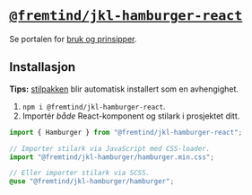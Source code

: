 # [`@fremtind/jkl-hamburger-react`](https://jokul.fremtind.no/komponenter/hamburger)

Se portalen for [bruk og prinsipper](https://jokul.fremtind.no/komponenter/hamburger).

## Installasjon

**Tips:** [stilpakken](../hamburger/) blir automatisk installert som en avhengighet.

1. `npm i @fremtind/jkl-hamburger-react`.
2. Importér _både_ React-komponent og stilark i prosjektet ditt.

```js
import { Hamburger } from "@fremtind/jkl-hamburger-react";

// Importer stilark via JavaScript med CSS-loader.
import "@fremtind/jkl-hamburger/hamburger.min.css";
```

```scss
// Eller importer stilark via SCSS.
@use "@fremtind/jkl-hamburger/hamburger";
```
